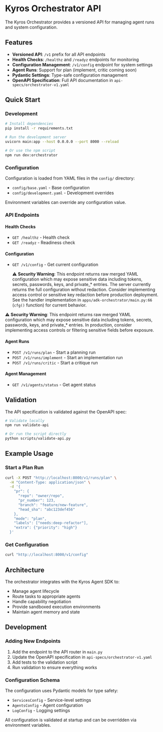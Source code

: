 # Kyros Orchestrator API

The Kyros Orchestrator provides a versioned API for managing agent runs and system configuration.

## Features

- **Versioned API**: `/v1` prefix for all API endpoints
- **Health Checks**: `/healthz` and `/readyz` endpoints for monitoring
- **Configuration Management**: `/v1/config` endpoint for system settings
- **Agent Runs**: Support for plan (implement, critic coming soon)
- **Pydantic Settings**: Type-safe configuration management
- **OpenAPI Specification**: Full API documentation in `api-specs/orchestrator-v1.yaml`
## Quick Start

### Development

```bash
# Install dependencies
pip install -r requirements.txt

# Run the development server
uvicorn main:app --host 0.0.0.0 --port 8000 --reload

# Or use the npm script
npm run dev:orchestrator
```

### Configuration

Configuration is loaded from YAML files in the `config/` directory:

- `config/base.yaml` - Base configuration
- `config/development.yaml` - Development overrides

Environment variables can override any configuration value.

### API Endpoints

#### Health Checks
- `GET /healthz` - Health check
- `GET /readyz` - Readiness check

#### Configuration
- `GET /v1/config` - Get current configuration
  
  ⚠️ **Security Warning**: This endpoint returns raw merged YAML configuration which may expose sensitive data including tokens, secrets, passwords, keys, and private_* entries. The server currently returns the full configuration without redaction. Consider implementing access control or sensitive key redaction before production deployment. See the handler implementation in `apps/adk-orchestrator/main.py:66` (`cfg()` function) for current behavior.

⚠️ **Security Warning**: This endpoint returns raw merged YAML configuration which may expose sensitive data including tokens, secrets, passwords, keys, and private_* entries. In production, consider implementing access controls or filtering sensitive fields before exposure.

#### Agent Runs
- `POST /v1/runs/plan` - Start a planning run
- `POST /v1/runs/implement` - Start an implementation run
- `POST /v1/runs/critic` - Start a critique run

#### Agent Management
- `GET /v1/agents/status` - Get agent status

## Validation

The API specification is validated against the OpenAPI spec:

```bash
# Validate locally
npm run validate-api

# Or run the script directly
python scripts/validate-api.py
```

## Example Usage

### Start a Plan Run

```bash
curl -X POST "http://localhost:8000/v1/runs/plan" \
  -H "Content-Type: application/json" \
  -d '{
    "pr": {
      "repo": "owner/repo",
      "pr_number": 123,
      "branch": "feature/new-feature",
      "head_sha": "abc123def456"
    },
    "mode": "plan",
    "labels": ["needs:deep-refactor"],
    "extra": {"priority": "high"}
  }'
```

### Get Configuration

```bash
curl "http://localhost:8000/v1/config"
```

## Architecture

The orchestrator integrates with the Kyros Agent SDK to:

- Manage agent lifecycle
- Route tasks to appropriate agents
- Handle capability negotiation
- Provide sandboxed execution environments
- Maintain agent memory and state

## Development

### Adding New Endpoints

1. Add the endpoint to the API router in `main.py`
2. Update the OpenAPI specification in `api-specs/orchestrator-v1.yaml`
3. Add tests to the validation script
4. Run validation to ensure everything works

### Configuration Schema

The configuration uses Pydantic models for type safety:

- `ServicesConfig` - Service-level settings
- `AgentsConfig` - Agent configuration
- `LogConfig` - Logging settings

All configuration is validated at startup and can be overridden via environment variables.